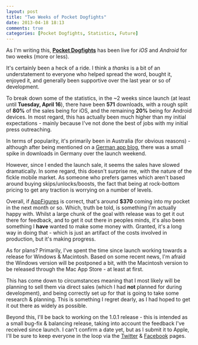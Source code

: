 ```yaml
---
layout: post
title: "Two Weeks of Pocket Dogfights"
date: 2013-04-18 18:13
comments: true
categories: [Pocket Dogfights, Statistics, Future]
---
```

As I'm writing this, __[Pocket Dogfights](http://www.pocketdogfights.com)__ has been live for *iOS* and *Android* for two weeks (more or less).

It's certainly been a heck of a ride. I think a *thanks* is a bit of an understatement to everyone who helped spread the word, bought it, enjoyed it, and generally been supportive over the last year or so of development.

<!-- more -->

To break down some of the statistics, in the ~2 weeks since launch (at least until **Tuesday, April 16**), there have been **571** downloads, with a rough split of **80%** of the sales being for iOS, and the remaining **20%** being for Android devices. In most regard, this has actually been much higher than my initial expectations - mainly because I've not done the best of jobs with my initial press outreaching.

In terms of popularity, it's primarily been in Australia (for obvious reasons) - although after being mentioned on a [German app blog](http://www.appgefahren.de/pocket-dogfights-eine-moderne-erinnerung-an-arcade-klassiker-66622.html), there was a small spike in downloads in Germany over the launch weekend.

However, since I ended the launch sale, it seems the sales have slowed dramatically. In some regard, this doesn't surprise me, with the nature of the fickle mobile market. As someone who prefers games which aren't based around buying skips/unlocks/boosts, the fact that being at rock-bottom pricing to get any traction is worrying on a number of levels.

Overall, if [AppFigures](http://www.appfigures.com) is correct, that's around **$370** coming into my pocket in the next month or so. Which, truth be told, is something I'm actually happy with. Whilst a large chunk of the goal with release was to get it out there for feedback, and to get it out there in peoples minds, it's also been something I **have** wanted to make some money with. Granted, it's a long way in doing that - which is just an artifact of the costs involved in production, but it's making progress.

As for plans? Primarily, I've spent the time since launch working towards a release for Windows &amp; Macintosh. Based on some recent news, I'm afraid the Windows version will be postponed a bit, with the Macintosh version to be released through the Mac App Store - at least at first.

This has come down to circumstances meaning that I most likely will be planning to sell them via direct sales (which I had **not** planned for during development), and being correctly set up for that is going to take some research &amp; planning. This is something I regret dearly, as I had hoped to get it out there as widely as possible.

Beyond this, I'll be back to working on the 1.0.1 release - this is intended as a small bug-fix &amp; balancing release, taking into account the feedback I've received since launch. I can't confirm a date yet, but as I submit it to Apple, I'll be sure to keep everyone in the loop via the [Twitter](http://twitter.com/PocketDogfights) &amp; [Facebook](http://facebook.com/PocketDogfights) pages.